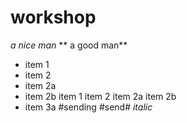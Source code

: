# workshop
*a nice man*
** a good man**
* item 1
* item 2
* item 2a
* item 2b
item 1
item 2
item 2a
item 2b
* item 3a
#sending
#send#
*italic*

